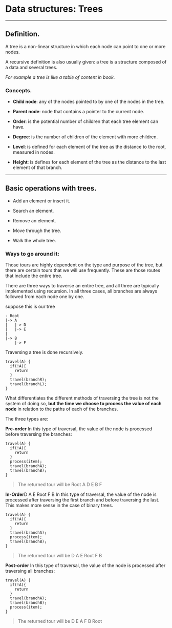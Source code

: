 # Data structures: **Trees** 

---

## Definition.

A tree is a non-linear structure in which each node can point to one or more nodes.

A recursive definition is also usually given: a tree is a structure composed of a data and several trees.

*For example a tree is like a table of content in book.*

### Concepts.

- **Child node**: any of the nodes pointed to by one of the nodes in the tree.

- **Parent node**: node that contains a pointer to the current node.

- **Order**: is the potential number of children that each tree element can have.

- **Degree**: is the number of children of the element with more children.

- **Level**: is defined for each element of the tree as the distance to the root, measured in nodes.

- **Height**: is defines for each element of the tree as the distance to the last element of that branch.

---

## Basic operations with trees.

- Add an element or insert it.

- Search an element.

- Remove an element.

- Move through the tree.

- Walk the whole tree.


### Ways to go around it:

Those tours are highly dependent on the type and purpose of the tree, but there are certain tours that we will use frequently. These are those routes that include the entire tree.

There are three ways to traverse an entire tree, and all three are typically implemented using recursion. In all three cases, all branches are always followed from each node one by one.

suppose this is our tree

```
- Root
|-> A
|   |-> D
|   |-> E
|
|-> B
    |-> F
```
Traversing a tree is done recursively.

```
travel(A) {
  if(!A){
    return
  }
  travel(branchR);
  travel(branchL);
}
```
What differentiates the different methods of traversing the tree is not the system of doing so, **but the time we choose to process the value of each node** in relation to the paths of each of the branches.

The three types are:

**Pre-order**
In this type of traversal, the value of the node is processed before traversing the branches:

```
travel(A) {
  if(!A){
    return
  }
  process(item);
  travel(branchA);
  travel(branchB);
}
```
> The returned tour will be Root A D E B F

**In-Order**D A E Root F B
In this type of traversal, the value of the node is processed after traversing the first branch and before traversing the last. This makes more sense in the case of binary trees.

```
travel(A) {
  if(!A){
    return
  }
  travel(branchA);
  process(item);
  travel(branchB);
}
```
> The returned tour will be  D A E Root F B


**Post-order**
In this type of traversal, the value of the node is processed after traversing all branches:

```
travel(A) {
  if(!A){
    return
  }
  travel(branchA);
  travel(branchB);
  process(item);
}
```
> The returned tour will be  D E A F B Root

### 